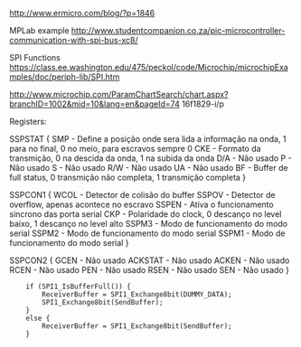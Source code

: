 

http://www.ermicro.com/blog/?p=1846

MPLab example
http://www.studentcompanion.co.za/pic-microcontroller-communication-with-spi-bus-xc8/


SPI Functions
https://class.ee.washington.edu/475/peckol/code/Microchip/microchipExamples/doc/periph-lib/SPI.htm


http://www.microchip.com/ParamChartSearch/chart.aspx?branchID=1002&mid=10&lang=en&pageId=74
16f1829-i/p

Registers:

SSPSTAT
{
	SMP - Define a posição onde sera lida a informação na onda, 1 para no final, 0 no meio, para escravos sempre 0
	CKE - Formato da transmição, 0 na descida da onda, 1 na subida da onda
	D/A - Não usado
	P   - Não usado
	S   - Não usado
	R/W - Não usado
	UA  - Não usado
	BF  - Buffer de full status, 0 transmição não completa, 1 transmição completa
}

SSPCON1
{
	WCOL  - Detector de colisão do buffer
	SSPOV - Detector de overflow, apenas acontece no escravo
	SSPEN - Ativa o funcionamento sincrono das porta serial
	CKP   - Polaridade do clock, 0 descanço no level baixo, 1 descanço no level alto
	SSPM3 - Modo de funcionamento do modo serial
	SSPM2 - Modo de funcionamento do modo serial
	SSPM1 - Modo de funcionamento do modo serial
}

SSPCON2
{
	GCEN    - Não usado
	ACKSTAT - Não usado
	ACKEN   - Não usado
	RCEN    - Não usado
	PEN     - Não usado
	RSEN    - Não usado
	SEN     - Não usado
}


        if (SPI1_IsBufferFull()) {
            ReceiverBuffer = SPI1_Exchange8bit(DUMMY_DATA);
            SPI1_Exchange8bit(SendBuffer);
        }
        else {
            ReceiverBuffer = SPI1_Exchange8bit(SendBuffer);
        }